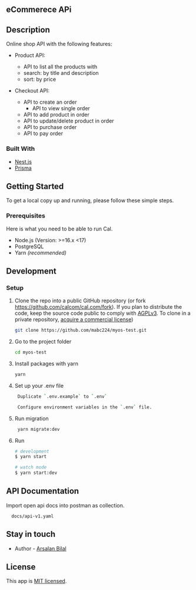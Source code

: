 ## eCommerece APi

## Description

Online shop API with the following features:
- Product API:
  - API to list all the products with
  - search: by title and description
  - sort: by price

- Checkout API:
  - API to create an order
    - API to view single order
  - API to add product in order
  - API to update/delete product in order
  - API to purchase order
  - API to pay order

### Built With

- [Nest.js](https://nestjs.com/)
- [Prisma](https://prisma.io/)


<!-- GETTING STARTED -->

## Getting Started

To get a local copy up and running, please follow these simple steps.

### Prerequisites

Here is what you need to be able to run Cal.

- Node.js (Version: >=16.x <17)
- PostgreSQL
- Yarn _(recommended)_

## Development

### Setup

1. Clone the repo into a public GitHub repository (or fork https://github.com/calcom/cal.com/fork). If you plan to distribute the code, keep the source code public to comply with [AGPLv3](https://github.com/calcom/cal.com/blob/main/LICENSE). To clone in a private repository, [acquire a commercial license](https://cal.com/sales))

   ```sh
   git clone https://github.com/mabc224/myos-test.git
   ```

2. Go to the project folder

   ```sh
   cd myos-test
   ```

3. Install packages with yarn

   ```sh
   yarn
   ```

4. Set up your .env file
    
   ```sh
    Duplicate `.env.example` to `.env`
   
    Configure environment variables in the `.env` file.
   ```

5. Run migration

   ```sh
    yarn migrate:dev
   ```
6. Run 

    ```bash
    # development
    $ yarn start
    
    # watch mode
    $ yarn start:dev
    ```

## API Documentation

Import open api docs into postman as collection.

```shell
  docs/api-v1.yaml
```

## Stay in touch

- Author - [Arsalan Bilal](https://www.linkedin.com/in/charsalanbilal)

## License

This app is [MIT licensed](LICENSE).
